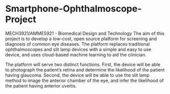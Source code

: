 # Smartphone-Ophthalmoscope-Project
MECH3921/AMME5921 - Biomedical Design and Technology
The aim of this project is to develop a low-cost, open source platform for screening and diagnosis of common eye diseases. The platform replaces traditional ophthalmoscopes and slit lamp devices with a simple and easy to use device, and uses cloud-based machine learning to aid the clinician.

The platform will serve two distinct functions. First, the device will be able to photograph the patient’s retina and determine the likelihood of the patient having glaucoma. Second, the device will be able to use the slit lamp method to image the anterior chamber of the eye, and infer the likelihood of the patient having anterior uveitis. 
